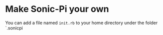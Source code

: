 # Make Sonic-Pi your own

You can add a file named `init.rb` to your home directory under the folder `.sonicpi